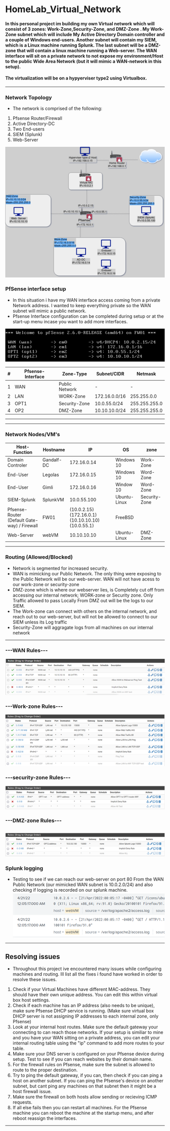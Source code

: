 # HomeLab_Virtual_Network


#### In this personal project im building my own Virtual network which will consist of 3 zones: Work-Zone,Security-Zone, and DMZ-Zone . My Work-Zone subnet which will include My Active Directory Domain controller and a couple of Windows end-users. Another subnet will contain my SIEM, which is a Linux machine running Splunk. The last subnet will be a DMZ-zone that will contain a linux machine running a Web-server. The WAN interface will sit on a private network to not expose my environment/Host to the public Wide Area Network (but it will mimic a WAN-network in this setup). 

#### The virtualization will be on a hypyerviser type2 using Virtualbox.
-----------------


### Network Topology
- The network is comprised of the following:
1) Pfsense Router/Firewall
2) Active Directory-DC
3) Two End-users
4) SIEM (Splunk)
5) Web-Server 

![alt text](https://github.com/pg-cy/Virtual_Network_Configuration/blob/master/images/Network_Topology.drawio.png)


### PfSense interface setup
- In this situation i have my WAN interface access coming from a private Network address. I wanted to keep everything private so the WAN subnet will mimic a public network.
- Pfsense Interface configuration can be completed during setup or at the start-up menu incase you want to add more interfaces.

![alt text](https://github.com/pg-cy/Virtual_Network_Configuration/blob/master/images/FW_Interfaces.png)



|#|Pfsense-Interface|Zone-Type| Subnet/CIDR |Netmask|
|---|--------------|------|----|-----|
|1|WAN|Public Network |  -  |  - |   
|2|LAN|WORK-Zone|172.16.0.0/16|255.255.0.0|
|3|OPT1|Security-Zone|10.0.55.0/24|255.255.255.0|
|4|OP2|DMZ-Zone|10.10.10.0/24|255.255.255.0|
----------------
----------------

### Network Nodes/VM's

|Host-Function   |     Hostname  |     IP   	      | OS|	    zone|         
-----------------|------------|-------------|------|--------|
|Domain Controler|Gandalf-DC |172.16.0.14   | Windows 10   | Work-Zone|
|End-User        |Legolas    |172.16.0.15   | Windows 10	| Word-Zone|
|End-User        |Gimli	    |172.16.0.16   | Window 10    |	Word-Zone|
|SIEM-Splunk            |	SplunkVM      |10.0.55.100    |Ubuntu-Linux|Security-Zone	|	  
|Pfsense-Router (Default Gate-way) / Firewall |FW01|(10.0.2.15) (172.16.0.1) (10.10.10.10) (10.0.55.1) | FreeBSD 	|
|Web-Server|        webVM|   10.10.10.10   |Ubuntu-Linux| DMZ-Zone|

--------------
### Routing (Allowed/Blocked)
- Network is segmented for increased security.
- WAN is mimicking our Public Network. The only thing were exposing to the Public Network will be our web-server. WAN will not have acess to our work-zone or security-zone 
- DMZ-zone which is where our webserver lies, is Completely cut off from accessing our internal network; WORK-zone or Security zone. Only Traffic allowed to pass Locally From DMZ out will be the logs to our SIEM.
- The Work-zone can connect with others on the internal network, and reach out to our web-server, but will not be allowed to connect to our SIEM unless its Log traffic
- Security-Zone will aggragate logs from all machines on our internal network
------------------
### ---WAN Rules---
![alt text](https://github.com/pg-cy/Virtual_Network_Configuration/blob/master/images/WAN_rule.png)
### ---Work-zone Rules---
![alt text](https://github.com/pg-cy/Virtual_Network_Configuration/blob/master/images/LAN_rules.png)
### ---security-zone Rules---
![alt text](https://github.com/pg-cy/Virtual_Network_Configuration/blob/master/images/OPT1_rules.png)
### ---DMZ-zone Rules---
![alt text](https://github.com/pg-cy/Virtual_Network_Configuration/blob/master/images/OPT2_rules.png)
-------------------
### Splunk logging
- Testing to see if we can reach our web-server on port 80 From the WAN Public Network (our mimicked WAN subnet is 10.0.2.0/24) and also checking if logging is recorded on our splunk machine.
![alt text](https://github.com/pg-cy/Virtual_Network_Configuration/blob/master/images/Splunk_logs.png)

-----------------
## Resolving issues
- Throughout this project ive encountered many issues while configuring machines and routing. Ill list all the fixes i found have worked in order to resolve these issues.

1) Check if your Virtual Machines have different MAC-address. They should have their own unique address. You can edit this within virtual box host settings.
2) Check if each machine has an IP address (also needs to be unique), make sure Pfsense DHCP service is running. (Make sure virtual box DHCP server is not assigning IP addresses to each internal zone, only Pfsense)
3) Look at your internal host routes. Make sure the default gateway your connecting to can reach those networks. If your setup is similiar to mine and you have your WAN sitting on a private address, you can edit your internal routing table using the "ip" command to add more routes to your table.
3) Make sure your DNS server is configured on your Pfsense device during setup. Test to see if you can reach websites by their domain name.
4) For the firewall rules on Pfsense, make sure the subnet is allowed to route to the proper destination.
5) Try to ping the default gateway, if you can, then check if you can ping a host on another subnet. If you can ping the Pfsense's device on another subnet, but cant ping any machines on that subnet then it might be a host firewall issue.
6) Make sure the firewall on both hosts allow sending or recieving ICMP requests.
7) If all else fails then you can restart all machines. For the Pfsense machine you can reboot the machine at the startup menu, and after reboot reassign the interfaces.




-----





